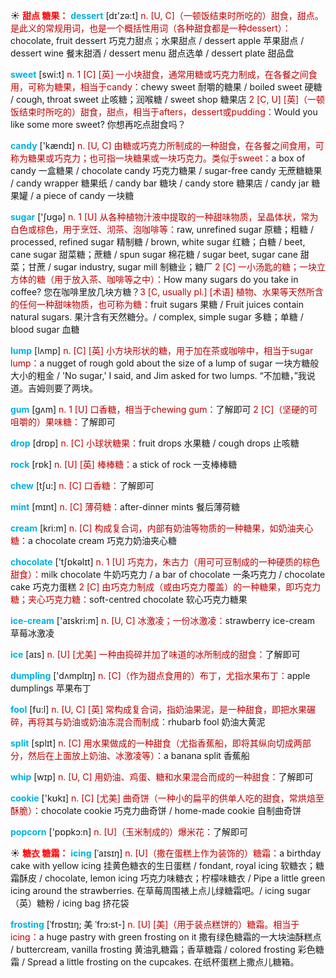 ☀ <font color="red">**甜点 糖果：**</font>
<font color="sky blue">**dessert**</font> [dɪ'zə:t] 
<font color="#c00000">n. [U, C]（一顿饭结束时所吃的）甜食，甜点。是此义的常规用词，也是一个概括性用词（各种甜食都是一种dessert）：</font>chocolate, fruit dessert 巧克力甜点；水果甜点 / dessert apple 苹果甜点 / dessert wine 餐末甜酒 / dessert menu 甜点选单 / dessert plate 甜品盘

<font color="sky blue">**sweet**</font> [swi:t] 
<font color="#c00000">n. 1 [C] [英] 一小块甜食，通常用糖或巧克力制成，在各餐之间食用，可称为糖果，相当于candy：</font>chewy sweet 耐嚼的糖果 / boiled sweet 硬糖 / cough, throat sweet 止咳糖；润喉糖 / sweet shop 糖果店 <font color="#c00000">2 [C, U] [英]（一顿饭结束时所吃的）甜食，甜点，相当于afters，dessert或pudding：</font>Would you like some more sweet? 你想再吃点甜食吗？

<font color="sky blue">**candy**</font> ['kændɪ] 
<font color="#c00000">n. [U, C] 由糖或巧克力所制成的一种甜食，在各餐之间食用，可称为糖果或巧克力；也可指一块糖果或一块巧克力。类似于sweet：</font>a box of candy 一盒糖果 / chocolate candy 巧克力糖果 / sugar-free candy 无蔗糖糖果 / candy wrapper 糖果纸 / candy bar 糖块 / candy store 糖果店 / candy jar 糖果罐 / a piece of candy 一块糖

<font color="sky blue">**sugar**</font> ['ʃʊɡə] 
<font color="#c00000">n. 1 [U] 从各种植物汁液中提取的一种甜味物质，呈晶体状，常为白色或棕色，用于烹饪、沏茶、泡咖啡等：</font>raw, unrefined sugar 原糖；粗糖 / processed, refined sugar 精制糖 / brown, white sugar 红糖；白糖 / beet, cane sugar 甜菜糖；蔗糖 / spun sugar 棉花糖 / sugar beet, sugar cane 甜菜；甘蔗 / sugar industry, sugar mill 制糖业；糖厂 <font color="#c00000">2 [C] 一小汤匙的糖；一块立方体的糖（用于放入茶、咖啡等之中）：</font>How many sugars do you take in coffee? 您在咖啡里放几块方糖？<font color="#c00000">3 [C, usually pl.] [术语] 植物、水果等天然所含的任何一种甜味物质，也可称为糖：</font>fruit sugars 果糖 / Fruit juices contain natural sugars. 果汁含有天然糖分。/ complex, simple sugar 多糖；单糖 / blood sugar 血糖
           
<font color="sky blue">**lump**</font> [lʌmp]
<font color="#c00000">n. [C] [英] 小方块形状的糖，用于加在茶或咖啡中，相当于sugar lump：</font>a nugget of rough gold about the size of a lump of sugar 一块方糖般大小的粗金 / 'No sugar,' I said, and Jim asked for two lumps. “不加糖，”我说道。吉姆则要了两块。
           
<font color="sky blue">**gum**</font> [gʌm]
<font color="#c00000">n. 1 [U] 口香糖，相当于chewing gum：</font>了解即可 <font color="#c00000">2 [C]（坚硬的可咀嚼的）果味糖：</font>了解即可

<font color="sky blue">**drop**</font> [drɒp] 
<font color="#c00000">n. [C] 小球状糖果：</font>fruit drops 水果糖 / cough drops 止咳糖

<font color="sky blue">**rock**</font> [rɒk] 
<font color="#c00000">n. [U] [英] 棒棒糖：</font>a stick of rock 一支棒棒糖

<font color="sky blue">**chew**</font> [tʃu:] 
<font color="#c00000">n. [C] 口香糖：</font>了解即可
           
<font color="sky blue">**mint**</font> [mɪnt]
<font color="#c00000">n. [C] 薄荷糖：</font>after-dinner mints 餐后薄荷糖

<font color="sky blue">**cream**</font> [kri:m] 
<font color="#c00000">n. [C] 构成复合词，内部有奶油等物质的一种糖果，如奶油夹心糖：</font>a chocolate cream 巧克力奶油夹心糖

<font color="sky blue">**chocolate**</font> ['tʃɒkəlɪt] 
<font color="#c00000">n. 1 [U] 巧克力，朱古力（用可可豆制成的一种硬质的棕色甜食）：</font>milk chocolate 牛奶巧克力 / a bar of chocolate 一条巧克力 / chocolate cake 巧克力蛋糕 <font color="#c00000">2 [C] 由巧克力制成（或由巧克力覆盖）的一种糖果，即巧克力糖；夹心巧克力糖：</font>soft-centred chocolate 软心巧克力糖果

<font color="sky blue">**ice-cream**</font> ['aɪskri:m] 
<font color="#c00000">n. [U, C] 冰激凌；一份冰激凌：</font>strawberry ice-cream 草莓冰激凌

<font color="sky blue">**ice**</font> [aɪs] 
<font color="#c00000">n. [U] [尤美] 一种由捣碎并加了味道的冰所制成的甜食：</font>了解即可

<font color="sky blue">**dumpling**</font> ['dʌmplɪŋ] 
<font color="#c00000">n. [C]（作为甜点食用的）布丁，尤指水果布丁：</font>apple dumplings 苹果布丁

<font color="sky blue">**fool**</font> [fu:l] 
<font color="#c00000">n. [U, C] [英] 常构成复合词，指奶油果泥，是一种甜食，即把水果碾碎，再将其与奶油或奶油冻混合而制成：</font>rhubarb fool 奶油大黄泥

<font color="sky blue">**split**</font> [splɪt] 
<font color="#c00000">n. [C] 用水果做成的一种甜食（尤指香蕉船，即将其纵向切成两部分，然后在上面放上奶油、冰激凌等）：</font>a banana split 香蕉船
           
<font color="sky blue">**whip**</font> [wɪp]
<font color="#c00000">n. [U, C] 用奶油、鸡蛋、糖和水果混合而成的一种甜食：</font>了解即可

<font color="sky blue">**cookie**</font> ['kʊkɪ] 
<font color="#c00000">n. [C] [尤美] 曲奇饼（一种小的扁平的供单人吃的甜食，常烘焙至酥脆）：</font>chocolate cookie 巧克力曲奇饼 / home-made cookie 自制曲奇饼

<font color="sky blue">**popcorn**</font> ['pɒpkɔ:n] 
<font color="#c00000">n. [U]（玉米制成的）爆米花：</font>了解即可

☀ <font color="red">**糖衣 糖霜：**</font>
<font color="sky blue">**icing**</font> [ˈaɪsɪŋ]
<font color="#c00000">n. [U]（撒在蛋糕上作为装饰的）糖霜：</font>a birthday cake with yellow icing 挂黄色糖衣的生日蛋糕 / fondant, royal icing 软糖衣；糖霜酥皮 / chocolate, lemon icing 巧克力味糖衣；柠檬味糖衣 / Pipe a little green icing around the strawberries. 在草莓周围裱上点儿绿糖霜吧。/ icing sugar（英）糖粉 / icing bag 挤花袋
           
<font color="sky blue">**frosting**</font> [ˈfrɒstɪŋ; 美 ˈfrɔ:st-]
<font color="#c00000">n. [U] [美]（用于装点糕饼的）糖霜。相当于icing：</font>a huge pastry with green frosting on it 撒有绿色糖霜的一大块油酥糕点 / buttercream, vanilla frosting 黄油乳糖霜；香草糖霜 / colored frosting 彩色糖霜 / Spread a little frosting on the cupcakes. 在纸杯蛋糕上撒点儿糖箱。




